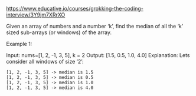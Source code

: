 https://www.educative.io/courses/grokking-the-coding-interview/3Y9jm7XRrXO


Given an array of numbers and a number ‘k’, find the median of all the ‘k’ sized sub-arrays (or windows) of the array.

Example 1:

Input: nums=[1, 2, -1, 3, 5], k = 2
Output: [1.5, 0.5, 1.0, 4.0]
Explanation: Lets consider all windows of size ‘2’:

    [1, 2, -1, 3, 5] -> median is 1.5
    [1, 2, -1, 3, 5] -> median is 0.5
    [1, 2, -1, 3, 5] -> median is 1.0
    [1, 2, -1, 3, 5] -> median is 4.0


